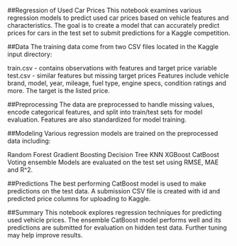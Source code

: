 ##Regression of Used Car Prices
This notebook examines various regression models to predict used car prices based on vehicle features and characteristics. The goal is to create a model that can accurately predict prices for cars in the test set to submit predictions for a Kaggle competition.

##Data
The training data come from two CSV files located in the Kaggle input directory:

train.csv - contains observations with features and target price variable
test.csv - similar features but missing target prices
Features include vehicle brand, model, year, mileage, fuel type, engine specs, condition ratings and more. The target is the listed price.

##Preprocessing
The data are preprocessed to handle missing values, encode categorical features, and split into train/test sets for model evaluation. Features are also standardized for model training.

##Modeling
Various regression models are trained on the preprocessed data including:

Random Forest
Gradient Boosting
Decision Tree
KNN
XGBoost
CatBoost
Voting ensemble
Models are evaluated on the test set using RMSE, MAE and R^2.

##Predictions
The best performing CatBoost model is used to make predictions on the test data. A submission CSV file is created with id and predicted price columns for uploading to Kaggle.

##Summary
This notebook explores regression techniques for predicting used vehicle prices. The ensemble CatBoost model performs well and its predictions are submitted for evaluation on hidden test data. Further tuning may help improve results.
